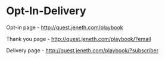 # Opt-In-Delivery

Opt-in page - <http://quest.jeneth.com/playbook>

Thank you page - <http://quest.jeneth.com/playbook/?email>

Delivery page - <http://quest.jeneth.com/playbook/?subscriber>
